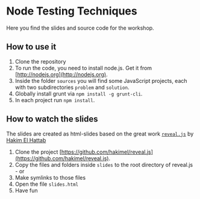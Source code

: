 Node Testing Techniques
=======================

Here you find the slides and source code for the workshop.

How to use it
-------------

1. Clone the repository
1. To run the code, you need to install node.js. Get it from [http://nodejs.org](http://nodejs.org).
1. Inside the folder `sources` you will find some JavaScript projects, each with two subdirectories `problem` and `solution`.
1. Globally install grunt via `npm install -g grunt-cli`.
1. In each project run `npm install`.

How to watch the slides
-----------------------
The slides are created as html-slides based on the great work [`reveal.js`](http://lab.hakim.se/reveal-js/#/) by [Hakim El Hattab](http://hakim.se)

1. Clone the project [https://github.com/hakimel/reveal.js](https://github.com/hakimel/reveal.js).
1. Copy the files and folders inside `slides` to the root directory of reveal.js - or
1. Make symlinks to those files
1. Open the file `slides.html`
1. Have fun